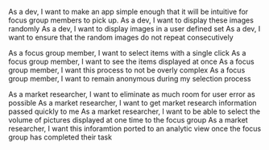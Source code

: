 As a dev, I want to make an app simple enough that it will be intuitive for focus group members to pick up.
As a dev, I want to display these images randomly
As a dev, I want to display images in a user defined set
As a dev, I want to ensure that the random images do not repeat consecutively


As a focus group member, I want to select items with a single click
As a focus group member, I want to see the items displayed at once
As a focus group member, I want this process to not be overly complex
As a focus group member, I want to remain anonymous during my selection process

As a market researcher, I want to eliminate as much room for user error as possible
As a market researcher, I want to get market research information passed quickly to me
As a market researcher, I want to be able to select the volume of pictures displayed at one time to the focus group
As a market researcher, I want this inforamtion ported to an analytic view once the focus group has completed their task